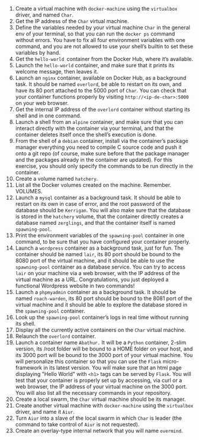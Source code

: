 1. Create a virtual machine with `docker-machine` using the `virtualbox` driver, and named `Char`.
2. Get the IP address of the `Char` virtual machine.
3. Define the variables needed by your virtual machine `Char` in the general env of your terminal, so that you can run the `docker ps` command without errors. You have to fix all four environment variables with one command, and you are not allowed to use your shell’s builtin to set these variables by hand.
4. Get the `hello-world `container from the Docker Hub, where it’s available.
5. Launch the `hello-world` container, and make sure that it prints its welcome message, then leaves it.
6. Launch an `nginx` container, available on Docker Hub, as a background task. It should be named `overlord`, be able to restart on its own, and have its 80 port attached to the 5000 port of `Char`. You can check that your container functions properly by visiting `http://<ip-de-char>:5000` on your web browser.
7. Get the internal IP address of the `overlord` container without starting its shell and in one command.
8. Launch a shell from an `alpine` container, and make sure that you can interact directly with the container via your terminal, and that the container deletes itself once the shell’s execution is done.
9. From the shell of a `debian` container, install via the container’s package manager everything you need to compile C source code and push it onto a git repo (of course, make sure before that the package manager and the packages already in the container are updated). For this exercise, you should only specify the commands to be run directly in the container.
10. Create a volume named `hatchery`.
11. List all the Docker volumes created on the machine. Remember. VOLUMES.
12. Launch a `mysql` container as a background task. It should be able to restart on its own in case of error, and the root password of the database should be `Kerrigan`. You will also make sure that the database is stored in the `hatchery` volume, that the container directly creates a database named `zerglings`, and that the container itself is named `spawning-pool`.
13. Print the environment variables of the `spawning-pool` container in one command, to be sure that you have configured your container properly.
14. Launch a `wordpress` container as a background task, just for fun. The container should be named `lair`, its 80 port should be bound to the 8080 port of the virtual machine, and it should be able to use the `spawning-pool` container as a database service. You can try to access `lair` on your machine via a web browser, with the IP address of the virtual machine as a URL. Congratulations, you just deployed a functional Wordpress website in two commands!
15. Launch a `phpmyadmin` container as a background task. It should be named `roach-warden`, its 80 port should be bound to the 8081 port of the virtual machine and it should be able to explore the database stored in the `spawning-pool` container.
16. Look up the `spawning-pool` container’s logs in real time without running its shell.
17. Display all the currently active containers on the `Char` virtual machine.
18. Relaunch the `overlord` container.
19. Launch a container name `Abathur.` It will be a `Python` container, 2-slim version, its /root folder will be bound to a HOME folder on your host, and its 3000 port will be bound to the 3000 port of your virtual machine. You will personalize this container so that you can use the `Flask` micro-framework in its latest version. You will make sure that an html page displaying "Hello World" with `<h1>` tags can be served by `Flask`. You will test that your container is properly set up by accessing, via curl or a web browser, the IP address of your virtual machine on the 3000 port. You will also list all the necessary commands in your repository.
20. Create a local swarm, the `Char` virtual machine should be its manager.
21. Create another virtual machine with `docker-machine` using the `virtualbox` driver, and name it `Aiur`.
22. Turn `Aiur` into a slave of the local swarm in which `Char` is leader (the command to take control of `Aiur` is not requested).
23. Create an overlay-type internal network that you will name `overmind`.

